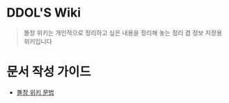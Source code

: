 <!-- TITLE: Home -->
<!-- SUBTITLE: 똘창의 위키 입니다 -->

# DDOL'S Wiki

> 똘창 위키는 개인적으로 정리하고 싶은 내용을 정리해 놓는 정리 겸 정보 저장용 위키입니다

# 문서 작성 가이드
- [똘창 위키 문법](/문서-작성법)

